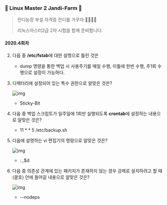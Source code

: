 ### :penguin: ​Linux Master 2 Jandi-Farm :penguin:

> 잔디농장 부설 자격증 잔디를 가꾸자 :green_apple::green_heart::evergreen_tree::school:
>
> 리눅스마스터2급 2차 시험을 함께 준비합니다.



#### 2020.4회차

2. 다음 중 **/etc/fstab**에 대한 설명으로 틀린 것은
   * dump 명령을 통한 백업 시 사용주기를 매일 수행, 이틀에 한번 수행, 주1회 수행으로 설정이 가능하다.

5. 디렉터리에 설정되어 있는 특수 권한으로 알맞은 것은?

   ![img](file:///C:\Users\star\AppData\Local\Temp\Hnc\BinData\EMB00002e8c74a3.tmp) 

   * Sticky-Bit

21. 다음 중 백업 스크립트가 일주일에 1회만 실행되도록 **crontab**에 설정하는 내용으로 알맞은 것은?
    * 11 * * 5 /etc/backup.sh

31. 다음에 설명하는 vi 편집기의 명령으로 알맞은 것은?

    ![img](file:///C:\Users\star\AppData\Local\Temp\Hnc\BinData\EMB00002e8c74b4.tmp)  

    * :.,$d

38. 다음 중 의존성 관계에 있는 패키지가 존재하지 않는 경우 강제로 설치하려고 할 때 (괄호) 안에 들어갈 내용으로 알맞은 것은?

    ![img](file:///C:\Users\star\AppData\Local\Temp\Hnc\BinData\EMB00002e8c74c0.tmp)  

    * --nodeps 